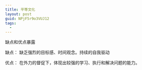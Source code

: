 ```yaml
---
title: 平等文化
layout: post
guid: NPjF5r9o3VUJ12
tags:
  - 
---
```


缺点和优点暴露

缺点：
缺乏强烈的目标感、时间观念。持续的自我驱动


优点：
在外力的督促下，体现出较强的学习、执行和解决问题的能力。

